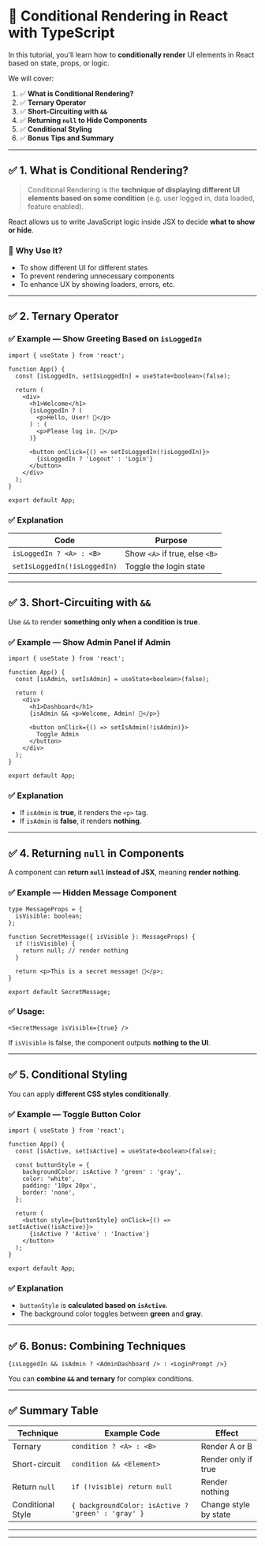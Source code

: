 # 🚀 Conditional Rendering in React with TypeScript

In this tutorial, you'll learn how to **conditionally render** UI elements in React based on state, props, or logic.

We will cover:

1. ✅ **What is Conditional Rendering?**
2. ✅ **Ternary Operator**
3. ✅ **Short-Circuiting with `&&`**
4. ✅ **Returning `null` to Hide Components**
5. ✅ **Conditional Styling**
6. ✅ **Bonus Tips and Summary**

---

## ✅ 1. What is Conditional Rendering?

> Conditional Rendering is the **technique of displaying different UI elements based on some condition** (e.g. user logged in, data loaded, feature enabled).

React allows us to write JavaScript logic inside JSX to decide **what to show or hide**.

### 📌 **Why Use It?**

* To show different UI for different states
* To prevent rendering unnecessary components
* To enhance UX by showing loaders, errors, etc.

---

## ✅ 2. Ternary Operator

### ✅ Example — Show Greeting Based on `isLoggedIn`

```tsx
import { useState } from 'react';

function App() {
  const [isLoggedIn, setIsLoggedIn] = useState<boolean>(false);

  return (
    <div>
      <h1>Welcome</h1>
      {isLoggedIn ? (
        <p>Hello, User! 🎉</p>
      ) : (
        <p>Please log in. 🔐</p>
      )}

      <button onClick={() => setIsLoggedIn(!isLoggedIn)}>
        {isLoggedIn ? 'Logout' : 'Login'}
      </button>
    </div>
  );
}

export default App;
```

### ✅ Explanation

| Code                         | Purpose                        |
| ---------------------------- | ------------------------------ |
| `isLoggedIn ? <A> : <B>`     | Show `<A>` if true, else `<B>` |
| `setIsLoggedIn(!isLoggedIn)` | Toggle the login state         |

---

## ✅ 3. Short-Circuiting with `&&`

Use `&&` to render **something only when a condition is true**.

### ✅ Example — Show Admin Panel if Admin

```tsx
import { useState } from 'react';

function App() {
  const [isAdmin, setIsAdmin] = useState<boolean>(false);

  return (
    <div>
      <h1>Dashboard</h1>
      {isAdmin && <p>Welcome, Admin! 👑</p>}

      <button onClick={() => setIsAdmin(!isAdmin)}>
        Toggle Admin
      </button>
    </div>
  );
}

export default App;
```

### ✅ Explanation

* If `isAdmin` is **true**, it renders the `<p>` tag.
* If `isAdmin` is **false**, it renders **nothing**.

---

## ✅ 4. Returning `null` in Components

A component can **return `null` instead of JSX**, meaning **render nothing**.

### ✅ Example — Hidden Message Component

```tsx
type MessageProps = {
  isVisible: boolean;
};

function SecretMessage({ isVisible }: MessageProps) {
  if (!isVisible) {
    return null; // render nothing
  }

  return <p>This is a secret message! 🤫</p>;
}

export default SecretMessage;
```

### ✅ Usage:

```tsx
<SecretMessage isVisible={true} />
```

If `isVisible` is false, the component outputs **nothing to the UI**.

---

## ✅ 5. Conditional Styling

You can apply **different CSS styles conditionally**.

### ✅ Example — Toggle Button Color

```tsx
import { useState } from 'react';

function App() {
  const [isActive, setIsActive] = useState<boolean>(false);

  const buttonStyle = {
    backgroundColor: isActive ? 'green' : 'gray',
    color: 'white',
    padding: '10px 20px',
    border: 'none',
  };

  return (
    <button style={buttonStyle} onClick={() => setIsActive(!isActive)}>
      {isActive ? 'Active' : 'Inactive'}
    </button>
  );
}

export default App;
```

### ✅ Explanation

* `buttonStyle` is **calculated based on `isActive`**.
* The background color toggles between **green** and **gray**.

---

## ✅ 6. Bonus: Combining Techniques

```tsx
{isLoggedIn && isAdmin ? <AdminDashboard /> : <LoginPrompt />}
```

You can **combine `&&` and ternary** for complex conditions.

---

## ✅ Summary Table

| Technique         | Example Code                                       | Effect                |
| ----------------- | -------------------------------------------------- | --------------------- |
| Ternary           | `condition ? <A> : <B>`                            | Render A or B         |
| Short-circuit     | `condition && <Element>`                           | Render only if true   |
| Return `null`     | `if (!visible) return null`                        | Render nothing        |
| Conditional Style | `{ backgroundColor: isActive ? 'green' : 'gray' }` | Change style by state |

---

---